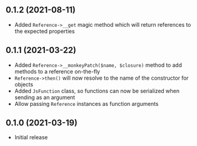 ## 0.1.2 (2021-08-11)

* Added `Reference->__get` magic method which will return references to the expected properties

## 0.1.1 (2021-03-22)

* Added `Reference->__monkeyPatch($name, $closure)` method to add methods to a reference on-the-fly
* `Reference->then()` will now resolve to the name of the constructor for objects
* Added `JsFunction` class, so functions can now be serialized when sending as an argument
* Allow passing `Reference` instances as function arguments

## 0.1.0 (2021-03-19)

* Initial release
